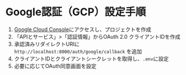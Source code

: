 # Google認証（GCP）設定手順

1. [Google Cloud Console](https://console.cloud.google.com/)にアクセスし、プロジェクトを作成
2. 「APIとサービス」>「認証情報」からOAuth 2.0 クライアントIDを作成
3. 承認済みリダイレクトURIに `http://localhost:8000/auth/google/callback` を追加
4. クライアントIDとクライアントシークレットを取得し、`.env`に設定
5. 必要に応じてOAuth同意画面を設定
